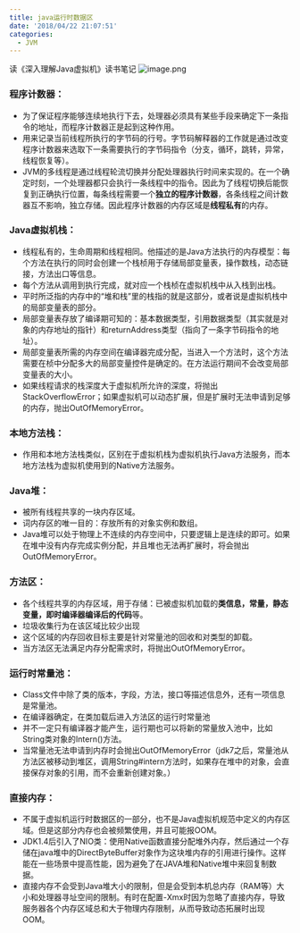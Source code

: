 ```yaml
---
title: java运行时数据区
date: '2018/04/22 21:07:51'
categories:
  - JVM
---
```


读《深入理解Java虚拟机》读书笔记
![image.png](https://upload-images.jianshu.io/upload_images/7177220-356870d534d67272.png?imageMogr2/auto-orient/strip%7CimageView2/2/w/1240)

### 程序计数器：
* 为了保证程序能够连续地执行下去，处理器必须具有某些手段来确定下一条指令的地址，而程序计数器正是起到这种作用。
* 用来记录当前线程所执行的字节码的行号。字节码解释器的工作就是通过改变程序计数器来选取下一条需要执行的字节码指令（分支，循环，跳转，异常，线程恢复等）。
* JVM的多线程是通过线程轮流切换并分配处理器执行时间来实现的。在一个确定时刻，一个处理器都只会执行一条线程中的指令。因此为了线程切换后能恢复到正确执行位置，每条线程需要一个**独立的程序计数器**，各条线程之间计数器互不影响，独立存储。因此程序计数器的内存区域是**线程私有**的内存。

### Java虚拟机栈：
* 线程私有的，生命周期和线程相同。他描述的是Java方法执行的内存模型：每个方法在执行的同时会创建一个栈桢用于存储局部变量表，操作数栈，动态链接，方法出口等信息。
* 每个方法从调用到执行完成，就对应一个栈桢在虚拟机栈中从入栈到出栈。
* 平时所泛指的内存中的“堆和栈”里的栈指的就是这部分，或者说是虚拟机栈中的局部变量表的部分。
* 局部变量表存放了编译期可知的：基本数据类型，引用数据类型（其实就是对象的内存地址的指针）和returnAddress类型（指向了一条字节码指令的地址）。
* 局部变量表所需的内存空间在编译器完成分配，当进入一个方法时，这个方法需要在桢中分配多大的局部变量控件是确定的。在方法运行期间不会改变局部变量表的大小。
* 如果线程请求的栈深度大于虚拟机所允许的深度，将抛出StackOverflowError；如果虚拟机可以动态扩展，但是扩展时无法申请到足够的内存，抛出OutOfMemoryError。

### 本地方法栈：
* 作用和本地方法栈类似，区别在于虚拟机栈为虚拟机执行Java方法服务，而本地方法栈为虚拟机使用到的Native方法服务。

### Java堆：
* 被所有线程共享的一块内存区域。
* 词内存区的唯一目的：存放所有的对象实例和数组。
* Java堆可以处于物理上不连续的内存空间中，只要逻辑上是连续的即可。如果在堆中没有内存完成实例分配，并且堆也无法再扩展时，将会抛出OutOfMemoryError。

### 方法区：
* 各个线程共享的内存区域，用于存储：已被虚拟机加载的**类信息，常量，静态变量，即时编译器编译后的代码**等。
* 垃圾收集行为在该区域比较少出现
* 这个区域的内存回收目标主要是针对常量池的回收和对类型的卸载。
* 当方法区无法满足内存分配需求时，将抛出OutOfMemoryError。

### 运行时常量池：
* Class文件中除了类的版本，字段，方法，接口等描述信息外，还有一项信息是常量池。
* 在编译器确定，在类加载后进入方法区的运行时常量池
* 并不一定只有编译器才能产生，运行期也可以将新的常量放入池中，比如String类对象的Intern()方法。
* 当常量池无法申请到内存时会抛出OutOfMemoryError（jdk7之后，常量池从方法区被移动到堆区，调用String#intern方法时，如果存在堆中的对象，会直接保存对象的引用，而不会重新创建对象。）

### 直接内存：
* 不属于虚拟机运行时数据区的一部分，也不是Java虚拟机规范中定义的内存区域。但是这部分内存也会被频繁使用，并且可能报OOM。
* JDK1.4后引入了NIO类：使用Native函数直接分配堆外内存，然后通过一个存储在java堆中的DirectByteBuffer对象作为这块堆内存的引用进行操作。这样能在一些场景中提高性能，因为避免了在JAVA堆和Native堆中来回复制数据。
* 直接内存不会受到Java堆大小的限制，但是会受到本机总内存（RAM等）大小和处理器寻址空间的限制。有时在配置-Xmx时因为忽略了直接内存，导致服务器各个内存区域总和大于物理内存限制，从而导致动态拓展时出现OOM。

                                                                                                                                                                                                                                                                                                                                                                                                                                                                                                                                                                                                                                                                                                                                                                                                                                                                                                                                                                                                                                                                                                                                                                                                                                                                                                                                                                                                                                                                                                                                                                                                                                                                                                                                                                                                                                                                                                                                                                                                                                                                                                                                                                                                                                                                                                                                                                                                                                                                                                                                                                                                                                                                                                                                                                                                                                                                                                                                                                                                                                                                                                                                                                                                                                                                                                                                                                                                                                                                                                                                                                                                                                                                                                                                                                                                                                                                                                                                                                                                                                                                                                                                                                                                                                                                                                                                                                                                                                                                                                                                                                                                                                                                                                                                                                                                                                                                                                                                                                                                                                                                                                                                                                                                                                                                                                                                                                                                                                                                                                                                                                                                                                                                                                                                                                                                                                                                                                                                                                                                                        